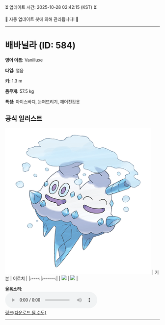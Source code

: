 
⏳ 업데이트 시간: 2025-10-28 02:42:15 (KST) ⏳

🤖 자동 업데이트 봇에 의해 관리됩니다! 🤖

---

# 배바닐라 (ID: 584)
**영어 이름:** Vanilluxe

**타입:** 얼음

**키:** 1.3 m

**몸무게:** 57.5 kg

**특성:** 아이스바디, 눈퍼뜨리기, 깨어진갑옷

## 공식 일러스트
![](https://raw.githubusercontent.com/PokeAPI/sprites/master/sprites/pokemon/other/official-artwork/584.png)
| 기본 | 이로치 |
|:----:|:------:|
| <img src="http://play.pokemonshowdown.com/sprites/ani/vanilluxe.gif" width="200"> | <img src="http://play.pokemonshowdown.com/sprites/ani-shiny/vanilluxe.gif" width="200"> |

**울음소리:**<br><audio controls src="https://raw.githubusercontent.com/PokeAPI/cries/main/cries/pokemon/latest/584.ogg"></audio><br> [링크(다운로드 될 수도)](https://raw.githubusercontent.com/PokeAPI/cries/main/cries/pokemon/latest/584.ogg)


---

